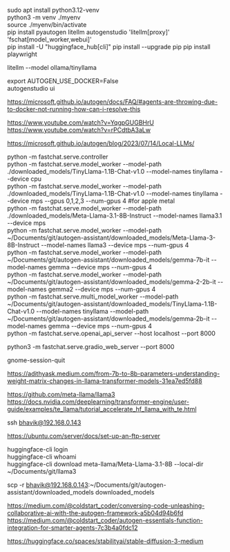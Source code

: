 sudo apt install python3.12-venv  
python3 -m venv ./myenv  
source ./myenv/bin/activate  
pip install pyautogen litellm autogenstudio 'litellm[proxy]' 'fschat[model_worker,webui]'  
pip install -U "huggingface_hub[cli]"
pip install --upgrade pip
pip install playwright

litellm --model ollama/tinyllama  

export AUTOGEN_USE_DOCKER=False  
autogenstudio ui  

https://microsoft.github.io/autogen/docs/FAQ/#agents-are-throwing-due-to-docker-not-running-how-can-i-resolve-this  

https://www.youtube.com/watch?v=YqgpGUGBHrU  
https://www.youtube.com/watch?v=rPCdtbA3aLw  

https://microsoft.github.io/autogen/blog/2023/07/14/Local-LLMs/  

python -m fastchat.serve.controller  
python -m fastchat.serve.model_worker --model-path ./downloaded_models/TinyLlama-1.1B-Chat-v1.0 --model-names tinyllama --device cpu  
python -m fastchat.serve.model_worker --model-path ./downloaded_models/TinyLlama-1.1B-Chat-v1.0 --model-names tinyllama --device mps --gpus 0,1,2,3 --num-gpus 4  #for apple metal  
python -m fastchat.serve.model_worker --model-path ./downloaded_models/Meta-Llama-3.1-8B-Instruct --model-names llama3.1 --device mps  
python -m fastchat.serve.model_worker --model-path ~/Documents/git/autogen-assistant/downloaded_models/Meta-Llama-3-8B-Instruct --model-names llama3 --device mps --num-gpus 4  
python -m fastchat.serve.model_worker --model-path ~/Documents/git/autogen-assistant/downloaded_models/gemma-7b-it --model-names gemma --device mps --num-gpus 4  
python -m fastchat.serve.model_worker --model-path ~/Documents/git/autogen-assistant/downloaded_models/gemma-2-2b-it --model-names gemma2 --device mps --num-gpus 4  
python -m fastchat.serve.multi_model_worker --model-path ~/Documents/git/autogen-assistant/downloaded_models/TinyLlama-1.1B-Chat-v1.0 --model-names tinyllama --model-path ~/Documents/git/autogen-assistant/downloaded_models/gemma-2b-it --model-names gemma --device mps --num-gpus 4  
python -m fastchat.serve.openai_api_server --host localhost --port 8000  


python3 -m fastchat.serve.gradio_web_server --port 8000  

gnome-session-quit  

https://adithyask.medium.com/from-7b-to-8b-parameters-understanding-weight-matrix-changes-in-llama-transformer-models-31ea7ed5fd88  

https://github.com/meta-llama/llama3  
https://docs.nvidia.com/deeplearning/transformer-engine/user-guide/examples/te_llama/tutorial_accelerate_hf_llama_with_te.html  

ssh bhavik@192.168.0.143  

https://ubuntu.com/server/docs/set-up-an-ftp-server  

huggingface-cli login  
huggingface-cli whoami  
huggingface-cli download meta-llama/Meta-Llama-3.1-8B --local-dir ~/Documents/git/llama3  

scp -r bhavik@192.168.0.143:~/Documents/git/autogen-assistant/downloaded_models downloaded_models  

https://medium.com/@coldstart_coder/conversing-code-unleashing-collaborative-ai-with-the-autogen-framework-a5b04d94b6fd  
https://medium.com/@coldstart_coder/autogen-essentials-function-integration-for-smarter-agents-7c3b4a0fdc12  

https://huggingface.co/spaces/stabilityai/stable-diffusion-3-medium  